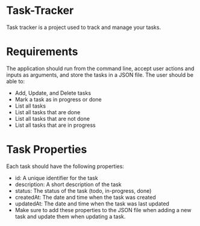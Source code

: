 # Task-Tracker
Task tracker is a project used to track and manage your tasks.

# Requirements
The application should run from the command line, accept user actions and inputs as arguments, and store the tasks in a JSON file. The user should be able to:

  - Add, Update, and Delete tasks
  - Mark a task as in progress or done
  - List all tasks
  - List all tasks that are done
  - List all tasks that are not done
  - List all tasks that are in progress
# Task Properties

Each task should have the following properties:
  - id: A unique identifier for the task
  - description: A short description of the task
  - status: The status of the task (todo, in-progress, done)
  - createdAt: The date and time when the task was created
  - updatedAt: The date and time when the task was last updated
  - Make sure to add these properties to the JSON file when adding a new task and update them when updating a task.
